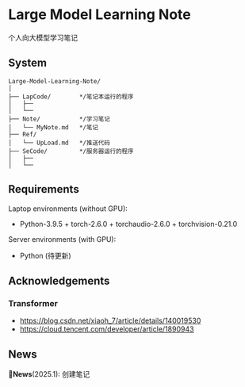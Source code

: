# Large Model Learning Note

个人向大模型学习笔记

## System
```
Large-Model-Learning-Note/
│
├── LapCode/        */笔记本运行的程序
│   ├── 
│   └── 
├── Note/           */学习笔记
│   └── MyNote.md   */笔记
├── Ref/           
│   └── UpLoad.md   */推送代码
├── SeCode/         */服务器运行的程序
│   ├── 
│   └── 
```

## Requirements

Laptop environments (without GPU):

- Python-3.9.5 + torch-2.6.0 + torchaudio-2.6.0 + torchvision-0.21.0

Server environments (with GPU):

- Python (待更新)

## Acknowledgements
### Transformer
- https://blog.csdn.net/xiaoh_7/article/details/140019530 
- https://cloud.tencent.com/developer/article/1890943 


## News
:triangular_flag_on_post:**News**(2025.1): 创建笔记